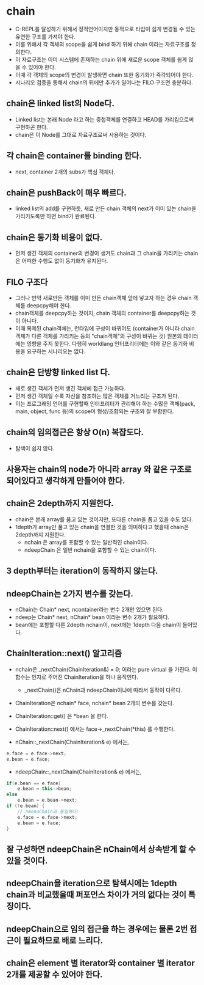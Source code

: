 # chain

* C-REPL를 달성하기 위해서 정적언어이지만 동적으로 타입이 쉽게 변경될 수 있는 유연한 구조를 가져야 한다.
* 이를 위해서 각 객체의 scope을 쉽게 bind 하기 위해 chain 이라는 자료구조를 정의한다.
* 이 자료구조는 이미 시스템에 존재하는 chain 위에 새로운 scope 객체를 쉽게 얹을 수 있어야 한다.
* 이때 각 객체의 scope의 변경이 발생하면 chain 또한 동기화가 즉각되어야 한다.
* 시나리오 검증을 통해서 chain의 뒤에만 추가가 일어나는 FILO 구조면 충분하다.

## chain은 linked list의 Node다.

* Linked list는 본래 Node 라고 하는 중첩객체를 연결하고 HEAD를 가리킴으로써 구현하곤 한다.
* chain은 이 Node를 그대로 자료구조로써 사용하는 것이다.

## 각 chain은 container를 binding 한다.
* next, container 2개의 subs가 핵심 객체다.

## chain은 pushBack이 매우 빠르다.

* linked list의 add를 구현하듯, 새로 만든 chain 객체의 next가 이미 있는 chain을 가리키도록만 하면 bind가 완료된다.

## chain은 동기화 비용이 없다.

* 먼저 생긴 객체의 container의 변경이 생겨도 chain과 그 chain을 가리키는 chain은 어떠한 수행도 없이 동기화가 유지된다.

## FILO 구조다
* 그러나 만약 새로만든 객체를 이미 만든 chain객체 앞에 넣고자 하는 경우 chain 객체를 deepcpy해야 한다.
* chain객체를 deepcpy하는 것이지, chain 객체의 container를 deepcpy하는 것이 아니다.
* 이때 복제된 chain객체는, 런타임에 구성이 바뀌어도 (container가 아니라 chain 객체가 다른 객체를 가리키는 등의 "chain객체"의 구성이 바뀌는 것) 원본의 데이터에는 영향을 주지 못한다. 다행히 worldlang 인터프리터에는 이와 같은 동기화 비용을 요구하는 시나리오는 없다.

## chain은 단방향 linked list 다.

* 새로 생긴 객체가 먼저 생긴 객체에 접근 가능하다.
* 먼저 생긴 객체일 수록 자신을 참조하는 많은 객체를 거느리는 구조가 된다.
* 이는 프로그래밍 언어를 구현할때 인터프리터가 관리해야 하는 수많은 객체(pack, main, object, func 등)의 scope이 형성/조합되는 구조와 잘 부합한다.

## chain의 임의접근은 항상 O(n) 복잡도다.

* 탐색이 쉽지 않다.

## 사용자는 chain의 node가 아니라 array 와 같은 구조로 되어있다고 생각하게 만들어야 한다.

## chain은 2depth까지 지원한다.

* chain은 본래 array를 품고 있는 것이지만, 또다른 chain을 품고 있을 수도 있다.
* 1depth가 array만 품고 있는 chain을 연결한 것을 의미하다고 했을때 chain은 2depth까지 지원한다.
    * nchain<T> 은 array를 포함할 수 있는 일반적인 chain이다.
    * ndeepChain<T> 은 일반 nchain<T>을 포함할 수 있는 chain이다.

## 3 depth부터는 iteration이 동작하지 않는다.

## ndeepChain<T>는 2가지 변수를 갖는다.
* nChain<T>는 Chain* next, ncontainer라는 변수 2개만 있으면 된다.
* ndeep는 Chain* next, nChain* bean 이라는 변수 2개가 필요하다.
* bean에는 포함할 다른 2depth nchain이, next에는 1depth 다음 chain이 들어있다.

## ChainIteration::next() 알고리즘
* nchain<T>은 _nextChain(ChainIteration&) = 0; 이라는 pure virtual 을 가진다. 이 함수는 
  인자로 주어진 ChainIteration을 하나 움직인다.
    * _nextChain()은 nChain과 ndeepChain이냐에 따라서 동작이 다르다.

* ChainIteration은 nchain* face, nchain* bean 2개의 변수를 갖는다.
* ChainIteration::get() 은 *bean 을 한다.
* ChainIteration::next() 에서는 face->_nextChain(*this) 를 수행한다.

* nChain::_nextChain(ChainIteration& e) 에서는,
```cpp
e.face = e.face->next;
e.bean = e.face;
```

* ndeepChain::_nextChain(ChainIteration& e) 에서는,
```cpp
if(e.bean == e.face)
    e.bean = this->bean;
else
    e.bean = e.bean->next;
if (!e.bean) {
    // nmonoChain과 동일하다:
    e.face = e.face->next;
    e.bean = e.face;
}
```

## 잘 구성하면 ndeepChain은 nChain에서 상속받게 할 수 있을 것이다.

## ndeepChain을 iteration으로 탐색시에는 1depth chain과 비교했을때 퍼포먼스 차이가 거의 없다는 것이 특징이다.

## ndeepChain으로 임의 접근을 하는 경우에는 물론 2번 접근이 필요하므로 배로 느리다.

## chain은 element 별 iterator와 container 별 iterator 2개를 제공할 수 있어야 한다.
